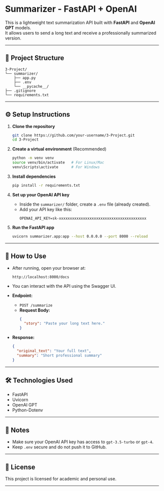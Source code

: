 # Summarizer - FastAPI + OpenAI

This is a lightweight text summarization API built with **FastAPI** and **OpenAI GPT** models.  
It allows users to send a long text and receive a professionally summarized version.

---

## 📂 Project Structure

```
3-Project/
└── summarizer/
    ├── app.py
    ├── .env
    └── __pycache__/
├── .gitignore
└── requirements.txt
```

---

## ⚙️ Setup Instructions

1. **Clone the repository**
   ```bash
   git clone https://github.com/your-username/3-Project.git
   cd 3-Project
   ```

2. **Create a virtual environment** (Recommended)
   ```bash
   python -m venv venv
   source venv/bin/activate   # For Linux/Mac
   venv\Scripts\activate      # For Windows
   ```

3. **Install dependencies**
   ```bash
   pip install -r requirements.txt
   ```

4. **Set up your OpenAI API key**
   - Inside the `summarizer/` folder, create a `.env` file (already created).
   - Add your API key like this:
     ```
     OPENAI_API_KEY=sk-xxxxxxxxxxxxxxxxxxxxxxxxxxxxxxxxxxxxxxxx
     ```

5. **Run the FastAPI app**
   ```bash
   uvicorn summarizer.app:app --host 0.0.0.0 --port 8000 --reload
   ```

---

## 🚀 How to Use

- After running, open your browser at:
  ```
  http://localhost:8000/docs
  ```

- You can interact with the API using the Swagger UI.

- **Endpoint:**
  - `POST /summarize`
  - **Request Body:**
    ```json
    {
      "story": "Paste your long text here."
    }
    ```

- **Response:**
  ```json
  {
    "original_text": "Your full text",
    "summary": "Short professional summary"
  }
  ```

---

## 🛠️ Technologies Used

- FastAPI
- Uvicorn
- OpenAI GPT
- Python-Dotenv

---

## 📢 Notes

- Make sure your OpenAI API key has access to `gpt-3.5-turbo` or `gpt-4`.
- Keep `.env` secure and do not push it to GitHub.

---

## 📜 License

This project is licensed for academic and personal use.

---